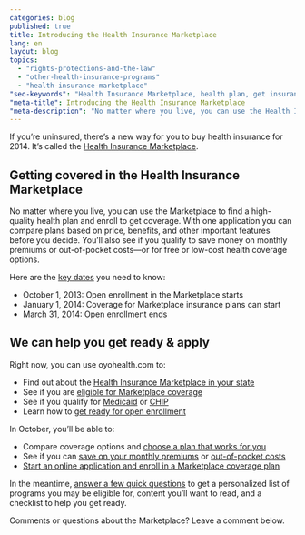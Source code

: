 ```yaml
---
categories: blog
published: true
title: Introducing the Health Insurance Marketplace
lang: en
layout: blog
topics: 
  - "rights-protections-and-the-law"
  - "other-health-insurance-programs"
  - "health-insurance-marketplace"
"seo-keywords": "Health Insurance Marketplace, health plan, get insurance, health insurance, Open Enrollment, Medicaid, CHIP"
"meta-title": Introducing the Health Insurance Marketplace
"meta-description": "No matter where you live, you can use the Health Insurance Marketplace to find a high-quality health plan and enroll to get coverage."
---
```


If you’re uninsured, there’s a new way for you to buy health insurance for 2014. It’s called the [Health Insurance Marketplace](/what-is-the-health-insurance-marketplace/). 

## Getting covered in the Health Insurance Marketplace

No matter where you live, you can use the Marketplace to find a high-quality health plan and enroll to get coverage. With one application you can compare plans based on price, benefits, and other important features before you decide. You’ll also see if you qualify to save money on monthly premiums or out-of-pocket costs—or for free or low-cost health coverage options.

Here are the [key dates](/what-key-dates-do-i-need-to-know/) you need to know: 

- October 1, 2013: Open enrollment in the Marketplace starts
- January 1, 2014: Coverage for Marketplace insurance plans can start 
- March 31, 2014: Open enrollment ends

## We can help you get ready & apply

Right now, you can use oyohealth.com to:

- Find out about the [Health Insurance Marketplace in your state](/what-is-the-marketplace-in-my-state/)
- See if you are [eligible for Marketplace coverage](/am-i-eligible-for-coverage-in-the-marketplace/)
- See if you qualify for [Medicaid](/do-i-qualify-for-medicaid/) or [CHIP](/are-my-children-eligible-for-chip/)
- Learn how to [get ready for open enrollment](/how-can-i-get-ready-to-enroll-in-the-marketplace/)

In October, you’ll be able to:

* Compare coverage options and [choose a plan that works for you](/how-do-i-choose-marketplace-insurance/)
* See if you can [save on your monthly premiums](/how-can-i-save-money-on-marketplace-coverage/) or [out-of-pocket costs](/how-can-i-save-money-on-marketplace-coverage/)
* [Start an online application and enroll  in a Marketplace coverage plan](/how-do-i-apply-for-marketplace-coverage/)

In the meantime, [answer a few quick questions](/quick-answers/#step-1) to get a personalized list of programs you may be eligible for, content you’ll want to read, and a checklist to help you get ready.

Comments or questions about the Marketplace? Leave a comment below.

